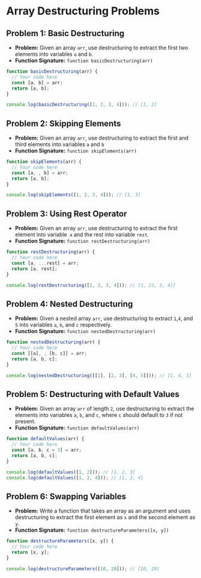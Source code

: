 # Array Destructuring Problems

## Problem 1: Basic Destructuring

- **Problem:** Given an array `arr`, use destructuring to extract the first two elements into variables `a` and `b`.
- **Function Signature:** `function basicDestructuring(arr)`

```javascript
function basicDestructuring(arr) {
  // Your code here
  const [a, b] = arr;
  return [a, b];
}

console.log(basicDestructuring([1, 2, 3, 4])); // [1, 2]
```

## Problem 2: Skipping Elements

- **Problem:** Given an array `arr`, use destructuring to extract the first and third elements into variables `a` and `b`
- **Function Signature:** `function skipElements(arr)`

```javascript
function skipElements(arr) {
  // Your code here
  const [a, , b] = arr;
  return [a, b];
}

console.log(skipElements([1, 2, 3, 4])); // [1, 3]
```

## Problem 3: Using Rest Operator

- **Problem:** Given an array `arr`, use destructuring to extract the first element into variable` a` and the rest into variable `rest`.
- **Function Signature:** `function restDestructuring(arr)`

```javascript
function restDestructuring(arr) {
  // Your code here
  const [a, ...rest] = arr;
  return [a, rest];
}

console.log(restDestructuring([1, 2, 3, 4])); // [1, [2, 3, 4]]
```

## Problem 4: Nested Destructuring

- **Problem:** Given a nested array `arr`, use destructuring to extract `1`,`4`, and `5` into variables `a`, `b`, and `c` respectively.
- **Function Signature:** `function nestedDestructuring(arr)`

```javascript
function nestedDestructuring(arr) {
  // Your code here
  const [[a], , [b, c]] = arr;
  return [a, b, c];
}

console.log(nestedDestructuring([[1], [2, 3], [4, 5]])); // [1, 4, 5]
```

## Problem 5: Destructuring with Default Values

- **Problem:** Given an array `arr` of length `2`, use destructuring to extract the elements into variables `a`, `b`, and `c`, where `c` should default to `3` if not present.
- **Function Signature:** `function defaultValues(arr)`

```javascript
function defaultValues(arr) {
  // Your code here
  const [a, b, c = 3] = arr;
  return [a, b, c];
}

console.log(defaultValues([1, 2])); // [1, 2, 3]
console.log(defaultValues([1, 2, 4])); // [1, 2, 4]
```

## Problem 6: Swapping Variables

- **Problem:** Write a function that takes an array as an argument and uses destructuring to extract the first element as `x` and the second element as `y`.
- **Function Signature:** `function destructureParameters([x, y])`

```javascript
function destructureParameters([x, y]) {
  // Your code here
  return [x, y];
}

console.log(destructureParameters([10, 20])); // [10, 20]
```
